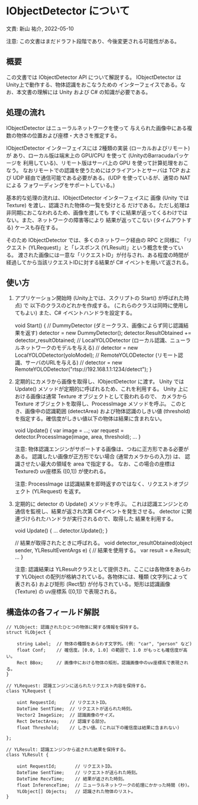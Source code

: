 # IObjectDetector について

文責: 新山 祐介, 2022-05-10

注意: この文書はまだドラフト段階であり、今後変更される可能性がある。


## 概要

この文書では IObjectDetector API について解説する。
IObjectDetector は Unity上で動作する、物体認識をおこなうための
インターフェイスである。なお、本文書の理解には
Unity および C# の知識が必要である。


## 処理の流れ

IObjectDetector はニューラルネットワークを使って
与えられた画像中にある複数の物体の位置および座標・大きさを推定する。

IObjectDetector インターフェイスには 2種類の実装 (ローカルおよびリモート) が
あり、ローカル版は端末上の GPU/CPU を使って (UnityのBarracudaパッケージを
利用している)、リモート版はサーバ上の GPU を使って計算処理をおこなう。
なおリモートでの認識を使うためにはクライアントとサーバは TCP および
UDP 経由で通信可能である必要がある。(UDP を使っているが、通常の NAT による
フォワーディングをサポートしている。)

基本的な処理の流れは、IObjectDetector インターフェイスに
画像 (Unity では Texture) を渡し、認識された物体の一覧を受けとる
だけである。ただし処理は非同期におこなわれるため、画像を渡しても
すぐに結果が返ってくるわけではない。また、ネットワークの障害等により
結果が返ってこない (タイムアウトする) ケースも存在する。

そのため IObjectDetector では、多くのネットワーク経由の RPC と同様に
「リクエスト (YLRequest)」と「レスポンス (YLResult)」という概念を使っている。
渡された画像には一意な「リクエストID」が付与され、ある程度の時間が
経過してから当該リクエストIDに対する結果が C# イベントを用いて返される。


## 使い方

 1. アプリケーション開始時 (Unity上では、スクリプトの Start() が呼ばれた時点) で
    以下のクラスのどれかを作成する。
    (これらのクラスは同時に使用してもよい)
    また、C# イベントハンドラを設定する。

    void Start() {
        // DummyDetector (ダミークラス、画像によらず同じ認識結果を返す)
        detector = new DummyDetector();
        detector.ResultObtained += detector_resultObtained;
        // LocalYOLODetector (ローカル認識、ニューラルネットワークのモデルを与える)
        // detector = new LocalYOLODetector(yoloModel);
        // RemoteYOLODetector (リモート認識、サーバのURLを与える)
        // detector = new RemoteYOLODetector("rtsp://192.168.1.1:1234/detect");
    }

 2. 定期的にカメラから画像を取得し、IObjectDetector に渡す。
    Unity では Update() メソッドが定期的に呼ばれるため、これを利用する。
    Unity 上における画像は通常 Texture オブジェクトとして扱われるので、
    カメラから Texture オブジェクトを取得し、ProcessImage メソッドを呼ぶ。
    このとき、画像中の認識範囲 (detectArea) および物体認識のしきい値
    (threshold) を指定する。確信度がしきい値以下の物体は結果に含まれない。

    void Update() {
        var image = ...;
        var request = detector.ProcessImage(image, area, threshold);
        ...
    }

    注意: 物体認識エンジンがサポートする画像は、つねに正方形である必要がある。
          認識したい画像が正方形でない場合 (通常カメラからの入力) は、
          認識させたい最大の領域を area で指定する。
          なお、この場合の座標は Textureの uv座標系 ([0,1]) が使われる。

    注意: ProcessImage は認識結果を即時返すのではなく、リクエストオブジェクト
          (YLRequest) を返す。

 3. 定期的に detector の Update() メソッドを呼ぶ。
    これは認識エンジンとの通信を監視し、結果が返され次第 C#イベントを発生させる。
    detector に関連づけられたハンドラが実行されるので、取得した
    結果を利用する。

    void Update() {
        ...
        detector.Update();
    }

    // 結果が取得されたときに呼ばれる。
    void detector_resultObtained(object sender, YLResultEventArgs e) {
        // 結果を使用する。
        var result = e.Result;
        ...
    }

    注意: 認識結果は YLResultクラスとして提供され、ここには各物体をあらわす
          YLObject の配列が格納されている。各物体には、種類 (文字列によって表される)
          および矩形 (Rect型) が付与されている。矩形は認識画像 (Texture) の
          uv座標系 ([0,1]) で表現される。


## 構造体の各フィールド解説

    // YLObject: 認識されたひとつの物体に関する情報を保持する。
    struct YLObject {

        string Label;  // 物体の種類をあらわす文字列。(例: "car", "person" など)
        float Conf;    // 確信度。[0.0, 1.0] の範囲で、1.0 がもっとも確信度が高い。
        Rect BBox;     // 画像中における物体の矩形。認識画像中のuv座標系で表現される。
    }

    // YLRequest: 認識エンジンに送られたリクエスト内容を保持する。
    class YLRequest {

        uint RequestId;     // リクエストID。
        DateTime SentTime;  // リクエストが送られた時刻。
        Vector2 ImageSize;  // 認識画像のサイズ。
        Rect DetectArea;    // 認識する部分。
        float Threshold;    // しきい値。(これ以下の確信度は結果に含まれない)

    };

    // YLResult: 認識エンジンから返された結果を保持する。
    class YLResult {

        uint RequestId;       // リクエストID。
        DateTime SentTime;    // リクエストが送られた時刻。
        DateTime RecvTime;    // 結果が返された時刻。
        float InferenceTime;  // ニューラルネットワークの処理にかかった時間 (秒)。
        YLObject[] Objects;   // 認識された物体のリスト。
    }
